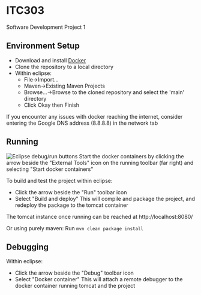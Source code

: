 # ITC303
Software Development Project 1

## Environment Setup
* Download and install [Docker](https://store.docker.com/editions/community/docker-ce-desktop-windows)
* Clone the repository to a local directory
* Within eclipse:
  * File->Import...
  * Maven->Existing Maven Projects
  * Browse...->Browse to the cloned repository and select the 'main' directory
  * Click Okay then Finish

If you encounter any issues with docker reaching the internet, consider entering the Google DNS address (8.8.8.8) in the network tab

## Running
![Eclipse debug/run buttons](http://i.imgur.com/rJdl64V.png)
Start the docker containers by clicking the arrow beside the "External Tools" icon on the running toolbar (far right) and selecting "Start docker containers"

To build and test the project within eclipse:
* Click the arrow beside the "Run" toolbar icon
* Select "Build and deploy"
This will compile and package the project, and redeploy the package to the tomcat container

The tomcat instance once running can be reached at http://localhost:8080/

Or using purely maven:
Run `mvn clean package install`

## Debugging
Within eclipse:
* Click the arrow beside the "Debug" toolbar icon
* Select "Docker container"
This will attach a remote debugger to the docker container running tomcat and the project